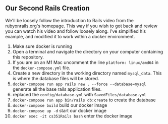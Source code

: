 ## Our Second Rails Creation

We'll be loosely follow the introduction to Rails video from the rubyonrails.org's homepage.  This way if you wish to got back and review you can watch his video and follow loosely along.  I've simplified his example, and modified it to work within a docker environment. 

1. Make sure docker is running
2. Open a terminal and navigate the directory on your computer containing this repository. 
3. If you are on an M1 Mac uncomment the line `platform: linux/amd64` in the `docker-compose.yml` file.
4. Create a new directory in the working directory named `mysql_data`.  This is where the database files will be stored.  
5. `docker-compose run app rails new . --force --database=mysql` generate all the base rails application files.
6. replaced the `config/database.yml` with `SavedFiles/database.yml`
7. `docker-compose run app bin/rails db:create` to create the database
8. `docker-compose build` build our docker image 
9. `docker-compose up -d` start our docker image
10. `docker exec -it cs351Rails bash` enter the docker image 
